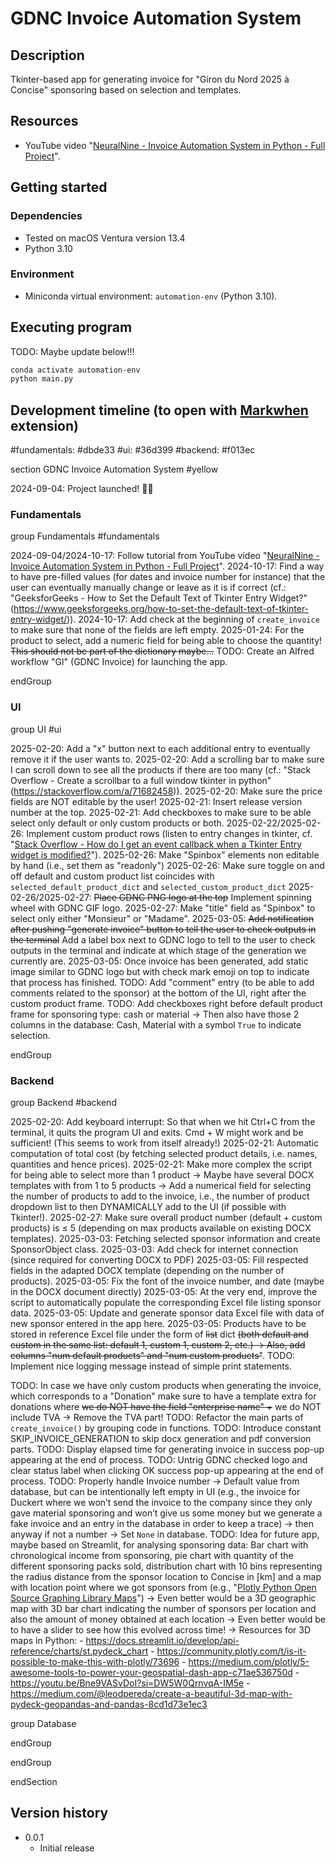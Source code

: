 # GDNC Invoice Automation System

## Description

Tkinter-based app for generating invoice for "Giron du Nord 2025 à Concise" sponsoring based on selection and templates.

## Resources

- YouTube video "[NeuralNine - Invoice Automation System in Python - Full Project](https://youtu.be/JuBEC1RW8nA?si=-a1BploFfwDJsV0a)".

## Getting started

### Dependencies

- Tested on macOS Ventura version 13.4
- Python 3.10

### Environment

- Miniconda virtual environment: `automation-env` (Python 3.10).

## Executing program

TODO: Maybe update below!!!

```bash
conda activate automation-env
python main.py
```

## Development timeline (to open with [Markwhen](https://markwhen.com/) extension)

#fundamentals: #dbde33
#ui: #36d399
#backend: #f013ec

section GDNC Invoice Automation System #yellow

2024-09-04: Project launched! 🚀🏁

### Fundamentals

group Fundamentals #fundamentals

2024-09-04/2024-10-17: Follow tutorial from YouTube video "[NeuralNine - Invoice Automation System in Python - Full Project](https://youtu.be/JuBEC1RW8nA?si=-a1BploFfwDJsV0a)".
2024-10-17: Find a way to have pre-filled values (for dates and invoice number for instance) that the user can eventually manually change or leave as it is if correct (cf.: "GeeksforGeeks - How to Set the Default Text of Tkinter Entry Widget?" (https://www.geeksforgeeks.org/how-to-set-the-default-text-of-tkinter-entry-widget/)).
2024-10-17: Add check at the beginning of `create_invoice` to make sure that none of the fields are left empty.
2025-01-24: For the product to select, add a numeric field for being able to choose the quantity! ~~This should not be part of the dictionary maybe...~~
TODO: Create an Alfred workflow "GI" (GDNC Invoice) for launching the app.

endGroup

### UI

group UI #ui

2025-02-20: Add a "x" button next to each additional entry to eventually remove it if the user wants to.
2025-02-20: Add a scrolling bar to make sure I can scroll down to see all the products if there are too many (cf.: "Stack Overflow - Create a scrollbar to a full window tkinter in python" (https://stackoverflow.com/a/71682458)).
2025-02-20: Make sure the price fields are NOT editable by the user!
2025-02-21: Insert release version number at the top.
2025-02-21: Add checkboxes to make sure to be able select only default or only custom products or both.
2025-02-22/2025-02-26: Implement custom product rows (listen to entry changes in tkinter, cf. "[Stack Overflow - How do I get an event callback when a Tkinter Entry widget is modified?](https://stackoverflow.com/a/44365434)").
2025-02-26: Make "Spinbox" elements non editable by hand (i.e., set them as "readonly")
2025-02-26: Make sure toggle on and off default and custom product list coincides with `selected_default_product_dict` and `selected_custom_product_dict`
2025-02-26/2025-02-27: ~~Place GDNC PNG logo at the top~~ Implement spinning wheel with GDNC GIF logo.
2025-02-27: Make "title" field as "Spinbox" to select only either "Monsieur" or "Madame".
2025-03-05: ~~Add notification after pushing "generate invoice" button to tell the user to check outputs in the terminal~~ Add a label box next to GDNC logo to tell to the user to check outputs in the terminal and indicate at which stage of the generation we currently are.
2025-03-05: Once invoice has been generated, add static image similar to GDNC logo but with check mark emoji on top to indicate that process has finished.
TODO: Add "comment" entry (to be able to add comments related to the sponsor) at the bottom of the UI, right after the custom product frame.
TODO: Add checkboxes right before default product frame for sponsoring type: cash or material → Then also have those 2 columns in the database: Cash, Material with a symbol `True` to indicate selection.

endGroup

### Backend

group Backend #backend

2025-02-20: Add keyboard interrupt: So that when we hit Ctrl+C from the terminal, it quits the program UI and exits. Cmd + W might work and be sufficient! (This seems to work from itself already!)
2025-02-21: Automatic computation of total cost (by fetching selected product details, i.e. names, quantities and hence prices).
2025-02-21: Make more complex the script for being able to select more than 1 product → Maybe have several DOCX templates with from 1 to 5 products → Add a numerical field for selecting the number of products to add to the invoice, i.e., the number of product dropdown list to then DYNAMICALLY add to the UI (if possible with Tkinter!).
2025-02-27: Make sure overall product number (default + custom products) is ≤ 5 (depending on max products available on existing DOCX templates).
2025-03-03: Fetching selected sponsor information and create SponsorObject class.
2025-03-03: Add check for internet connection (since required for converting DOCX to PDF)
2025-03-05: Fill respected fields in the adapted DOCX template (depending on the number of products).
2025-03-05: Fix the font of the invoice number, and date (maybe in the DOCX document directly)
2025-03-05: At the very end, improve the script to automatically populate the corresponding Excel file listing sponsor data.
2025-03-05: Update and generate sponsor data Excel file with data of new sponsor entered in the app here.
2025-03-05: Products have to be stored in reference Excel file under the form of ~~list~~ dict ~~(both default and custom in the same list: default 1, custom 1, custom 2, etc.) → Also, add columns "num default products" and "num custom products"~~.
TODO: Implement nice logging message instead of simple print statements.

TODO: In case we have only custom products when generating the invoice, which corresponds to a "Donation" make sure to have a template extra for donations where ~~we do NOT have the field "enterprise name" +~~ we do NOT include TVA → Remove the TVA part!
TODO: Refactor the main parts of `create_invoice()` by grouping code in functions.
TODO: Introduce constant SKIP_INVOICE_GENERATION to skip docx generation and pdf conversion parts.
TODO: Display elapsed time for generating invoice in success pop-up appearing at the end of process.
TODO: Untrig GDNC checked logo and clear status label when clicking OK success pop-up appearing at the end of process.
TODO: Properly handle Invoice number → Default value from database, but can be intentionally left empty in UI (e.g., the invoice for Duckert where we won’t send the invoice to the company since they only gave material sponsoring and won’t give us some money but we generate a fake invoice and an entry in the database in order to keep a trace) → then anyway if not a number → Set `None` in database.
TODO: Idea for future app, maybe based on Streamlit, for analysing sponsoring data: Bar chart with chronological income from sponsoring, pie chart with quantity of the different sponsoring packs sold, distribution chart with 10 bins representing the radius distance from the sponsor location to Concise in [km] and a map with location point where we got sponsors from (e.g., "[Plotly Python Open Source Graphing Library Maps](https://plotly.com/python/maps/)") → Even better would be a 3D geographic map with 3D bar chart indicating the number of sponsors per location and also the amount of money obtained at each location → Even better would be to have a slider to see how this evolved across time! → Resources for 3D maps in Python:
    - https://docs.streamlit.io/develop/api-reference/charts/st.pydeck_chart
    - https://community.plotly.com/t/is-it-possible-to-make-this-with-plotly/73696
    - https://medium.com/plotly/5-awesome-tools-to-power-your-geospatial-dash-app-c71ae536750d
    - https://youtu.be/Bne9VASvDoI?si=DW5W0QrnvqA-IM5e
    - https://medium.com/@leodpereda/create-a-beautiful-3d-map-with-pydeck-geopandas-and-pandas-8cd1d73e1ec3

group Database

endGroup

endGroup

endSection

## Version history

- 0.0.1
  - Initial release
